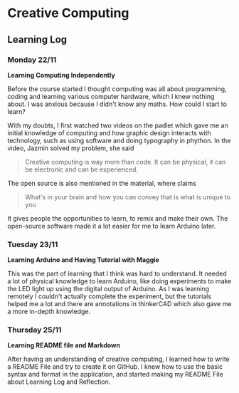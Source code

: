 # Creative Computing

## Learning Log
### Monday 22/11

**Learning Computing Independently**

Before the course started I thought computing was all about programming, coding and learning various computer hardware, which I knew nothing about. I was anxious because I didn't know any maths. How could I start to learn? 

With my doubts, I first watched two videos on the padlet which gave me an initial knowledge of computing and how graphic design interacts with technology, such as using software and doing typography in phython. In the video, Jazmin solved my problem, she said

> Creative computing is way more than code. It can be physical, it can be electronic and can be experienced.

The open source is also mentioned in the material, where claims

> What's in your brain and how you can convey that is what is unique to you

It gives people the opportunities to learn, to remix and make their own. The open-source software made it a lot easier for me to learn Arduino later.

### Tuesday 23/11

**Learning Arduino and Having Tutorial with Maggie**

This was the part of learning that I think was hard to understand. It needed a lot of physical knowledge to learn Arduino, like doing experiments to make the LED light up using the digital output of Arduino. As I was learning remotely I couldn't actually complete the experiment, but the tutorials helped me a lot and there are annotations in thinkerCAD which also gave me a more in-depth knowledge.

### Thursday 25/11

**Learning README file and Markdown**

After having an understanding of creative computing, I learned how to write a README File and try to create it on GitHub. I knew how to use the basic syntax and format in the application, and started making my README File about Learning Log and Reflection.


